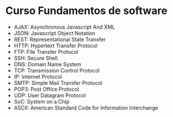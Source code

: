 # Curso Fundamentos de software

* AJAX: Asynchronous Javascript And XML
* JSON: Javascript Object Notation
* REST: Representational State Transfer
* HTTP: Hypertext Transfer Protocol
* FTP: File Transfer Protocol
* SSH: Secure Shell
* DNS: Domain Name System
* TCP: Transmission Control Protocol
* IP: Internet Protocol
* SMTP: Simple Mail Transfer Protocol
* POP3: Post Office Protocol
* UDP: User Datagram Protocol
* SoC: System on a Chip
* ASCII: American Standard Code for Information Interchange